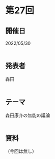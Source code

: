 # 第27回  
## 開催日  
2022/05/30  
<br>

## 発表者  
森田  
<br>

## テーマ  
森田康介の無能の議論  
<br>

## 資料  
（今回は無し）  
<br>
